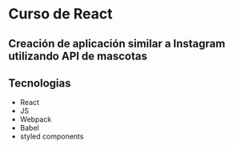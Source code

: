 # Curso de React

## Creación de aplicación similar a Instagram utilizando API de mascotas

## Tecnologias

- React
- JS
- Webpack
- Babel
- styled components

